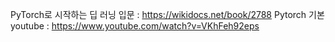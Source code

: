 PyTorch로 시작하는 딥 러닝 입문 : https://wikidocs.net/book/2788
Pytorch 기본 youtube : https://www.youtube.com/watch?v=VKhFeh92eps
